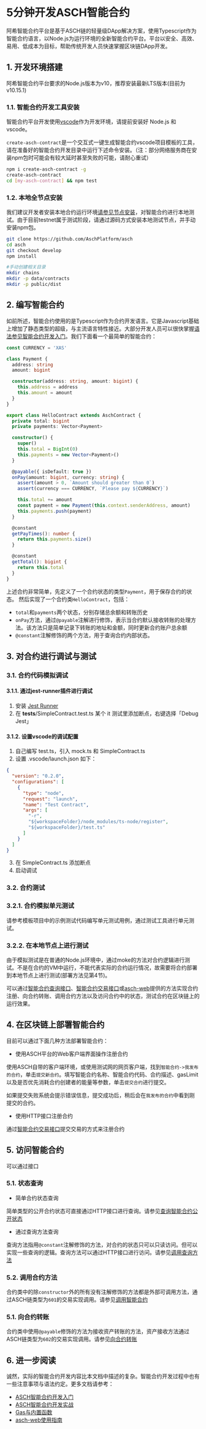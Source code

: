 
# 5分钟开发ASCH智能合约

阿希智能合约平台是基于ASCH链的轻量级DApp解决方案，使用Typescript作为智能合约语言，以Node.js为运行环境的全新智能合约平台。平台以安全、高效、易用、低成本为目标，帮助传统开发人员快速掌握区块链DApp开发。

## 1. 开发环境搭建

阿希智能合约平台要求的Node.js版本为v10，推荐安装最新LTS版本(目前为v10.15.1)

### 1.1. 智能合约开发工具安装

智能合约平台开发使用[vscode](https://code.visualstudio.com/)作为开发环境，请提前安装好 Node.js 和vscode。

`create-asch-contract`是一个交互式一键生成智能合约vscode项目模板的工具，请在准备好的智能合约开发目录中运行下述命令安装。（注：部分网络服务商在安装npm包时可能会有较大延时甚至失败的可能，请耐心重试）

```sh
npm i create-asch-contract -g
create-asch-contract
cd [my-asch-contract] && npm test
```

### 1.2. 本地全节点安装

我们建议开发者安装本地合约运行环境[请参见节点安装](../../install/zh-cn.md)，对智能合约进行本地测试。由于目前testnet属于测试阶段，请通过源码方式安装本地测试节点，并手动安装npm包。

```sh
git clone https://github.com/AschPlatform/asch
cd asch
git checkout develop
npm install

#手动创建相关目录
mkdir chains
mkdir -p data/contracts
mkdir -p public/dist
```

## 2. 编写智能合约

如前所述，智能合约使用的是Typescript作为合约开发语言。它是Javascript基础上增加了静态类型的超级，与主流语言特性接近。大部分开发人员可以很快掌握[语法参见智能合约开发入门](../introduction/zh-cn.md)。我们下面看一个最简单的智能合约：

```typescript
const CURRENCY = 'XAS'

class Payment {
  address: string
  amount: bigint

  constructor(address: string, amount: bigint) {
    this.address = address
    this.amount = amount
  }
}

export class HelloContract extends AschContract {
  private total: bigint
  private payments: Vector<Payment>

  constructor() {
    super()
    this.total = BigInt(0)
    this.payments = new Vector<Payment>()
  }

  @payable({ isDefault: true })
  onPay(amount: bigint, currency: string) {
    assert(amount > 0, `Amount should greater than 0`)
    assert(currency === CURRENCY, `Please pay ${CURRENCY}`)

    this.total += amount
    const payment = new Payment(this.context.senderAddress, amount)
    this.payments.push(payment)
  }

  @constant
  getPayTimes(): number {
    return this.payments.size()
  }

  @constant
  getTotal(): bigint {
    return this.total
  }
}
```

上述合约非常简单，先定义了一个合约状态的类型`Payment`，用于保存合约的状态。
然后实现了一个合约类`HelloContract`，包括：

- `total`和`payments`两个状态，分别存储总余额和转账历史
- `onPay`方法，通过`@payable`注解进行修饰，表示当合约默认接收转账的处理方法。该方法只是简单记录下转账的地址和金额，同时更新合约账户总余额
- `@constant`注解修饰的两个方法，用于查询合约内部状态。

## 3. 对合约进行调试与测试

### 3.1. 合约代码模拟调试

#### 3.1.1. 通过jest-runner插件进行调试

  1. 安装 [Jest Runner](https://marketplace.visualstudio.com/items?itemName=firsttris.vscode-jest-runner)
  2. 在 __tests__/SimpleContract.test.ts 某个 it 测试里添加断点，右键选择「Debug Jest」

#### 3.1.2. 设置vscode的调试配置

  1. 自己编写 test.ts，引入 mock.ts 和 SimpleContract.ts
  2. 设置 .vscode/launch.json 如下：

  ```json
  {
    "version": "0.2.0",
    "configurations": [
      {
        "type": "node",
        "request": "launch",
        "name": "Test Contract",
        "args": [
          "-r",
          "${workspaceFolder}/node_modules/ts-node/register",
          "${workspaceFolder}/test.ts"
        ]
      }
    ]
  }
  ```

  3. 在 SimpleContract.ts 添加断点
  4. 启动调试

### 3.2. 合约测试

### 3.2.1. 合约模拟单元测试

请参考模板项目中的示例测试代码编写单元测试用例，通过测试工具进行单元测试。

### 3.2.2. 在本地节点上进行测试

由于模拟测试是在普通的Node.js环境中，通过moke的方法对合约逻辑进行测试。不是在合约的VM中运行，不能代表实际的合约运行情况，故需要将合约部署到本地节点上进行测试(部署方法见第4节)。

可以通过[智能合约查询接口](../../http-api/zh-cn.md#212-智能合约)、[智能合约交易接口](../../http-api/zh-cn.md#37-智能合约)或[asch-web](../../asch-web/zh-cn.md)提供的方法实现合约注册、向合约转账、调用合约方法以及访问合约中的状态，测试合约在区块链上的运行效果。

## 4. 在区块链上部署智能合约

目前可以通过下面几种方法部署智能合约：

- 使用ASCH平台的Web客户端界面操作注册合约

使用ASCH自带的客户端环境，或使用测试网的网页客户端，找到`智能合约->我发布的合约`，单击`提交新合约`。填写智能合约名称、智能合约代码、合约描述、gasLimit以及是否优先消耗合约创建者的能量等参数，单击`提交合约`进行提交。

如果提交失败系统会提示错误信息，提交成功后，稍后会在`我发布的合约`中看到刚提交的合约。

- 使用HTTP接口注册合约

通过[智能合约交易接口](../../http-api/zh-cn.md#371-注册智能合约)提交交易的方式来注册合约

## 5. 访问智能合约

可以通过接口

### 5.1. 状态查询

- 简单合约状态查询

简单类型的公开合约状态可直接通过HTTP接口进行查询。请参见[查询智能合约公开状态](../../http-api/zh-cn.md#2125-查询智能合约公开状态)

- 通过查询方法查询

查询方法指用`@constant`注解修饰的方法，对合约的状态只可以只读访问。但可以实现一些查询的逻辑。查询方法可以通过HTTP接口进行访问。请参见[调用查询方法](../../http-api/zh-cn.md#2127-调用查询方法)

### 5.2. 调用合约方法

合约类中的除`constructor`外的所有没有注解修饰的方法都是外部可调用方法，通过ASCH链类型为`601`的交易实现调用。请参见[调用智能合约](../../http-api/zh-cn.md#372-调用智能合约)

### 5.1. 向合约转账

合约类中使用`@payable`修饰的方法为接收资产转账的方法，资产接收方法通过ASCH链类型为`602`的交易实现调用。请参见[向合约转账](../../http-api/zh-cn.md#373-向智能合约转账)


## 6. 进一步阅读

诚然，实际的智能合约开发内容比本文档中描述的复杂。智能合约开发过程中也有一些注意事项与语法约定。更多文档请参考：

- [ASCH智能合约开发入门](../introduction/zh-cn.md)
- [ASCH智能合约开发实战](../contract-in-action/zh-cn.md)
- [Gas与内置函数](../gas-and-functions/zh-cn.md)
- [asch-web使用指南](../../asch-web/zh-cn.md)